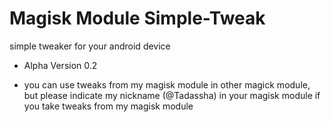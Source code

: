 # Magisk Module Simple-Tweak

simple tweaker for your android device

* Alpha Version 0.2

* you can use tweaks from my magisk module in
other magick module, but please indicate my 
nickname (@Tadassha) in your magisk module if 
you take tweaks from my magisk module
